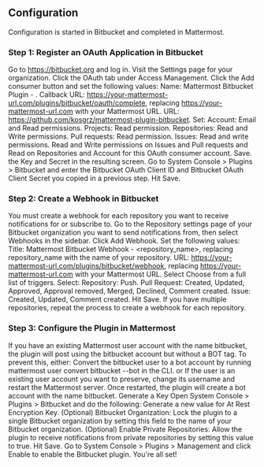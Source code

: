 ## Configuration

Configuration is started in Bitbucket and completed in Mattermost.

### Step 1: Register an OAuth Application in Bitbucket
Go to https://bitbucket.org and log in.
Visit the Settings page for your organization.
Click the OAuth tab under Access Management.
Click the Add consumer button and set the following values:
Name: Mattermost Bitbucket Plugin - <your company name>.
Callback URL: https://your-mattermost-url.com/plugins/bitbucket/oauth/complete, replacing https://your-mattermost-url.com with your Mattermost URL.
URL: https://github.com/kosgrz/mattermost-plugin-bitbucket.
Set:
Account: Email and Read permissions.
Projects: Read permission.
Repositories: Read and Write permissions.
Pull requests: Read permission.
Issues: Read and write permissions.
Read and Write permissions on Issues and Pull requests and Read on Repositories and Account for this OAuth consumer account. 
Save.
the Key and Secret in the resulting screen.
Go to System Console > Plugins > Bitbucket and enter the Bitbucket OAuth Client ID and Bitbucket OAuth Client Secret you copied in a previous step.
Hit Save.

### Step 2: Create a Webhook in Bitbucket
You must create a webhook for each repository you want to receive notifications for or subscribe to.
Go to the Repository settings page of your Bitbucket organization you want to send notifications from, then select Webhooks in the sidebar.
Click Add Webhook.
Set the following values:
Title: Mattermost Bitbucket Webhook - <repository_name>, replacing repository_name with the name of your repository.
URL: https://your-mattermost-url.com/plugins/bitbucket/webhook, replacing https://your-mattermost-url.com with your Mattermost URL.
Select Choose from a full list of triggers.
Select:
Repository: Push.
Pull Request: Created, Updated, Approved, Approval removed, Merged, Declined, Comment created.
Issue: Created, Updated, Comment created.
Hit Save.
If you have multiple repositories, repeat the process to create a webhook for each repository.

### Step 3: Configure the Plugin in Mattermost
If you have an existing Mattermost user account with the name bitbucket, the plugin will post using the bitbucket account but without a BOT tag.
To prevent this, either:
Convert the bitbucket user to a bot account by running mattermost user convert bitbucket --bot in the CLI.
or
If the user is an existing user account you want to preserve, change its username and restart the Mattermost server. Once restarted, the plugin will create a bot 
account with the name bitbucket.
Generate a Key
Open System Console > Plugins > Bitbucket and do the following:
Generate a new value for At Rest Encryption Key.
(Optional) Bitbucket Organization: Lock the plugin to a single Bitbucket organization by setting this field to the name of your Bitbucket organization.
(Optional) Enable Private Repositories: Allow the plugin to receive notifications from private repositories by setting this value to true.
Hit Save.
Go to System Console > Plugins > Management and click Enable to enable the Bitbucket plugin.
You're all set!
